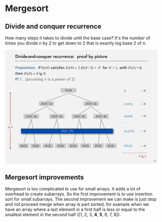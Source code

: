 # Mergesort  
## Divide and conquer recurrence  

How many steps it takes to divide until the base case? It's the number of times you divide n by 2 to get down to 2 that is exactly log base 2 of n.  

![Divide and conquer](./images/divide_conquer.png)

## Mergesort improvements

Mergesort is too complicated to use for small arrays. It adds a lot of overhead to create subarrays. So the first improvement is to use insertion sort for small subarrays. The second improvement we can make is just stop and not proceed merge when array is part sorted, for example when we have an array where a last element in a first half is less or equal to the smallest element in the second half ([1, 2, 3, **4**, **5**, 6, 7, 8]).